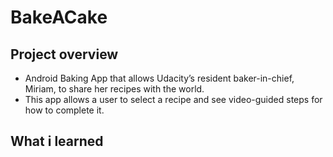 # BakeACake

## Project overview
- Android Baking App that allows Udacity’s resident baker-in-chief, Miriam, to share her recipes with the world. 
- This app allows a user to select a recipe and see video-guided steps for how to complete it.

## What i learned
